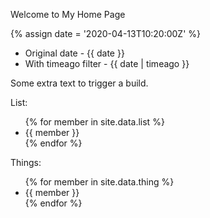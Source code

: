 ---
---

Welcome to My Home Page

{% assign date = '2020-04-13T10:20:00Z' %}

- Original date - {{ date }}
- With timeago filter - {{ date | timeago }}

Some extra text to trigger a build.

List: 

<ul>
{% for member in site.data.list %}
<li>{{ member }}</li>
{% endfor %}
</ul>

Things: 

<ul>
{% for member in site.data.thing %}
<li>{{ member }}</li>
{% endfor %}
</ul>
